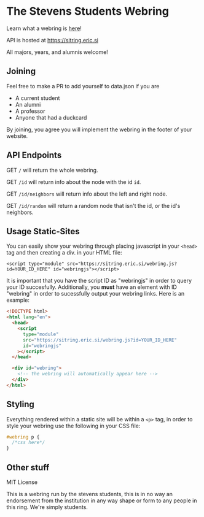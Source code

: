 # The Stevens Students Webring

Learn what a webring is [here](https://en.m.wikipedia.org/wiki/Webring)!

API is hosted at https://sitring.eric.si

All majors, years, and alumnis welcome!

## Joining

Feel free to make a PR to add yourself to data.json if you are

- A current student
- An alumni
- A professor
- Anyone that had a duckcard

By joining, you agree you will implement the webring in the footer of your website.

## API Endpoints

GET `/` will return the whole webring.

GET `/id` will return info about the node with the id `id`.

GET `/id/neighbors` will return info about the left and right node.

GET `/id/random` will return a random node that isn't the id, or the id's neighbors.

## Usage Static-Sites

You can easily show your webring through placing javascript in your `<head>` tag
and then creating a div.
in your HTML file:

```
<script type="module" src="https://sitring.eric.si/webring.js?id=YOUR_ID_HERE" id="webringjs"></script>
```

It is important that you have the script ID as "webringjs" in order to query your ID succesfully. Additionally,
you **must** have an element with ID "webring" in order to sucessfully output your webring links. Here is an example:

```html
<!DOCTYPE html>
<html lang="en">
  <head>
    <script
      type="module"
      src="https://sitring.eric.si/webring.js?id=YOUR_ID_HERE"
      id="webringjs"
    ></script>
  </head>

  <div id="webring">
    <!-- the webring will automatically appear here -->
  </div>
</html>
```

## Styling
Everything rendered within a static site will be within a `<p>` tag, in order to style your webring use the following in your CSS file:
```css
#webring p {
  /*css here*/
}
```

## Other stuff

MIT License

This is a webring run by the stevens students, this is in no way an endorsement
from the institution in any way shape or form to any people in this ring. We're
simply students.
